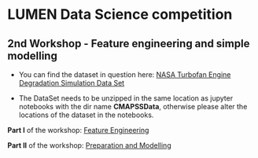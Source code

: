 # LUMEN Data Science competition

## 2nd Workshop - Feature engineering and simple modelling


- You can find the dataset in question here: [NASA Turbofan Engine Degradation Simulation Data Set](https://ti.arc.nasa.gov/tech/dash/groups/pcoe/prognostic-data-repository/) 

- The DataSet needs to be unzipped in the same location as jupyter notebooks with the dir name **CMAPSSData**, otherwise please alter the locations of the dataset in the notebooks.


**Part I** of the workshop: [Feature Engineering](https://github.com/MarkoDobrinic/LumenDS-FeatureEngineeringWorkshop/blob/master/TurboFanPredictiveMaintenanceFeatureEngineering.ipynb)


**Part II** of the workshop: [Preparation and Modelling](https://github.com/MarkoDobrinic/LumenDS-FeatureEngineeringWorkshop/blob/master/TurboFanPredictiveMaintenancePreparationAndModelling.ipynb)